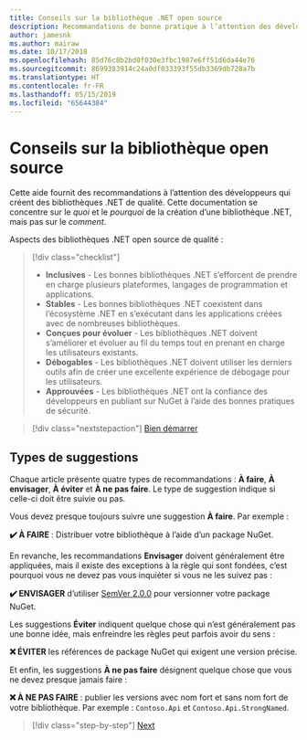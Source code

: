 ```yaml
---
title: Conseils sur la bibliothèque .NET open source
description: Recommandations de bonne pratique à l’attention des développeurs qui créent des bibliothèques .NET de qualité.
author: jamesnk
ms.author: mairaw
ms.date: 10/17/2018
ms.openlocfilehash: 85d76c8b2bd0f030e3fbc1987e6ff51d6da44e76
ms.sourcegitcommit: 8699383914c24a0df033393f55db3369db728a7b
ms.translationtype: HT
ms.contentlocale: fr-FR
ms.lasthandoff: 05/15/2019
ms.locfileid: "65644384"
---
```

# <a name="open-source-library-guidance"></a>Conseils sur la bibliothèque open source

Cette aide fournit des recommandations à l’attention des développeurs qui créent des bibliothèques .NET de qualité. Cette documentation se concentre sur le *quoi* et le *pourquoi* de la création d’une bibliothèque .NET, mais pas sur le *comment*.

Aspects des bibliothèques .NET open source de qualité :

> [!div class="checklist"]
> * **Inclusives** - Les bonnes bibliothèques .NET s’efforcent de prendre en charge plusieurs plateformes, langages de programmation et applications.
> * **Stables** - Les bonnes bibliothèques .NET coexistent dans l’écosystème .NET en s’exécutant dans les applications créées avec de nombreuses bibliothèques.
> * **Conçues pour évoluer** - Les bibliothèques .NET doivent s’améliorer et évoluer au fil du temps tout en prenant en charge les utilisateurs existants.
> * **Débogables** - Les bibliothèques .NET doivent utiliser les derniers outils afin de créer une excellente expérience de débogage pour les utilisateurs.
> * **Approuvées** - Les bibliothèques .NET ont la confiance des développeurs en publiant sur NuGet à l’aide des bonnes pratiques de sécurité.

> [!div class="nextstepaction"]
> [Bien démarrer](./get-started.md)

## <a name="types-of-recommendations"></a>Types de suggestions

Chaque article présente quatre types de recommandations : **À faire**, **À envisager**, **À éviter** et **À ne pas faire**. Le type de suggestion indique si celle-ci doit être suivie ou pas.

Vous devez presque toujours suivre une suggestion **À faire**. Par exemple :

**✔️ À FAIRE** : Distribuer votre bibliothèque à l’aide d’un package NuGet.

En revanche, les recommandations **Envisager** doivent généralement être appliquées, mais il existe des exceptions à la règle qui sont fondées, c’est pourquoi vous ne devez pas vous inquiéter si vous ne les suivez pas :

**✔️ ENVISAGER** d’utiliser [SemVer 2.0.0](https://semver.org/) pour versionner votre package NuGet.

Les suggestions **Éviter** indiquent quelque chose qui n’est généralement pas une bonne idée, mais enfreindre les règles peut parfois avoir du sens :

**❌ ÉVITER** les références de package NuGet qui exigent une version précise.

Et enfin, les suggestions **À ne pas faire** désignent quelque chose que vous ne devez presque jamais faire :

**❌ À NE PAS FAIRE** : publier les versions avec nom fort et sans nom fort de votre bibliothèque. Par exemple : `Contoso.Api` et `Contoso.Api.StrongNamed`.

>[!div class="step-by-step"]
>[Next](get-started.md)
